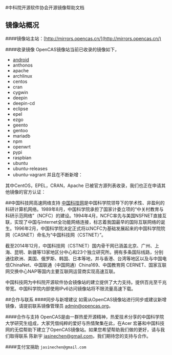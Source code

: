 #中科院开源软件协会开源镜像帮助文档## 镜像站概况####镜像站主站：[http://mirrors.opencas.cn/](http://mirrors.opencas.cn/)
####收录镜像OpenCAS镜像站当前已收录的镜像如下，

* [android](http://mirrors.opencas.org/android/)
* anthonos        
* apache          
* archlinux       
* centos          
* cran            
* cygwin          
* deepin          
* deepin-cd       
* eclipse         
* epel            
* ezgo            
* geento          
* gentoo          
* mariadb         
* npm             
* openwrt         
* pypi            
* raspbian        
* ubuntu          
* ubuntu-releases
* ubuntu-vagrant
并且在不断新增：

其中CentOS，EPEL，CRAN，Apache 已被官方源列表收录，我们也正在申请其他镜像的官方认证：##中国科技网高速网络支持[中国科技网](http://www.cstnet.cn)是中国科学院领导下的学术性、非盈利的科研计算机网络。1989年8月，中国科学院承担了国家计委立项的“中关村教育与科研示范网络”（NCFC）的建设。1994年4月，NCFC率先与美国NSFNET直接互联，实现了中国与Internet全功能网络连接，标志着我国最早的国际互联网络的诞生。1996年2月，中国科学院决定正式将以NCFC为基础发展起来的中国科学院院网（CASNET）命名为“中国科技网（CSTNET）”。
截至2014年12月，中国科技网（CSTNET）国内骨干网已涵盖北京、广州、上海、昆明、新疆等13家地区分中心和23个独立研究所。拥有多条国际线路，分别通往欧洲、美国、俄罗斯、韩国、日本等地，并与香港、台湾等地区以及与中国电信ChinaNet、中国联通（中国网通）China169、中国教育网 CERNET、国家互联网交换中心NAP等国内主要互联网运营商实现高速互联。
中国科技网为中科院开源软件协会镜像站的建立提供了大力支持。提供百兆至千兆带宽。中国科学院内部使用IPv6访问镜像站将不限流量高速下载。
##合作与联系####同步与新增建议
如需从OpenCAS镜像站进行同步或建议新增镜像，请提前联系镜像管理员 [admin@opencas.org](mailto:admin@opencas.org)。
####合作与支持OpenCAS是由一群热爱开源精神，热爱技术分享的中国科学院大学研究生组成，大家凭借纯粹的爱好与热情聚集在此，在Acer 宏碁和中国科技网的无偿帮助下建立了OpenCAS镜像站。如果您希望帮助我们做的更好，请与我们取得联系 陈新宇 [jasinechen@gmail.com](mailto:jasinechen@gmail.com)，我们期待您的支持与合作。
####支付宝捐助`jasinechen@gmail.com`